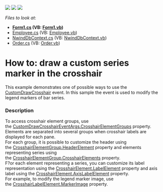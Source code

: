 <!-- default badges list -->
![](https://img.shields.io/endpoint?url=https://codecentral.devexpress.com/api/v1/VersionRange/128574516/19.2.3%2B)
[![](https://img.shields.io/badge/Open_in_DevExpress_Support_Center-FF7200?style=flat-square&logo=DevExpress&logoColor=white)](https://supportcenter.devexpress.com/ticket/details/T333191)
[![](https://img.shields.io/badge/📖_How_to_use_DevExpress_Examples-e9f6fc?style=flat-square)](https://docs.devexpress.com/GeneralInformation/403183)
<!-- default badges end -->
<!-- default file list -->
*Files to look at*:

* **[Form1.cs](./CS/CustomDrawCrosshairSample/Form1.cs) (VB: [Form1.vb](./VB/CustomDrawCrosshairSample/Form1.vb))**
* [Employee.cs](./CS/CustomDrawCrosshairSample/Model/Employee.cs) (VB: [Employee.vb](./VB/CustomDrawCrosshairSample/Model/Employee.vb))
* [NwindDbContext.cs](./CS/CustomDrawCrosshairSample/Model/NwindDbContext.cs) (VB: [NwindDbContext.vb](./VB/CustomDrawCrosshairSample/Model/NwindDbContext.vb))
* [Order.cs](./CS/CustomDrawCrosshairSample/Model/Order.cs) (VB: [Order.vb](./VB/CustomDrawCrosshairSample/Model/Order.vb))
<!-- default file list end -->
# How to: draw a custom series marker in the crosshair


This example demonstrates one of possible ways to use the <a href="https://documentation.devexpress.com/#WindowsForms/DevExpressXtraChartsChartControl_CustomDrawCrosshairtopic">CustomDrawCrosshair</a> event. In this sample the event is used to modify the legend markers of bar series.


<h3>Description</h3>

To access crosshair element groups, use the&nbsp;<a href="https://documentation.devexpress.com/#CoreLibraries/DevExpressXtraChartsCustomDrawCrosshairEventArgs_CrosshairElementGroupstopic">CustomDrawCrosshairEventArgs.CrosshairElementGroups</a>&nbsp;property. Elements&nbsp;are separated into several groups when crosshair labels are displayed for each pane.<br>For each group, it is possible to customize the header using the&nbsp;<a href="https://documentation.devexpress.com/#CoreLibraries/DevExpressXtraChartsCrosshairElementGroup_HeaderElementtopic">CrosshairElementGroup.HeaderElement</a>&nbsp;property and elements representing series using the&nbsp;<a href="https://documentation.devexpress.com/#CoreLibraries/DevExpressXtraChartsCrosshairElementGroup_CrosshairElementstopic">CrosshairElementGroup.CrosshairElements</a>&nbsp;property.<br>F?or each element representing a series, you can customize its label representation using the&nbsp;<a href="https://documentation.devexpress.com/#CoreLibraries/DevExpressXtraChartsCrosshairElement_LabelElementtopic">CrosshairElement.LabelElement</a>&nbsp;property and axis label using the&nbsp;<a href="https://documentation.devexpress.com/#CoreLibraries/DevExpressXtraChartsCrosshairElement_AxisLabelElementtopic">CrosshairElement.AxisLabelElement</a>&nbsp;property.<br>For example, to modify the legend marker image, use the&nbsp;<a href="https://documentation.devexpress.com/#CoreLibraries/DevExpressXtraChartsCrosshairLabelElement_MarkerImagetopic">CrosshairLabelElement.MarkerImage</a>&nbsp;property.

<br/>


